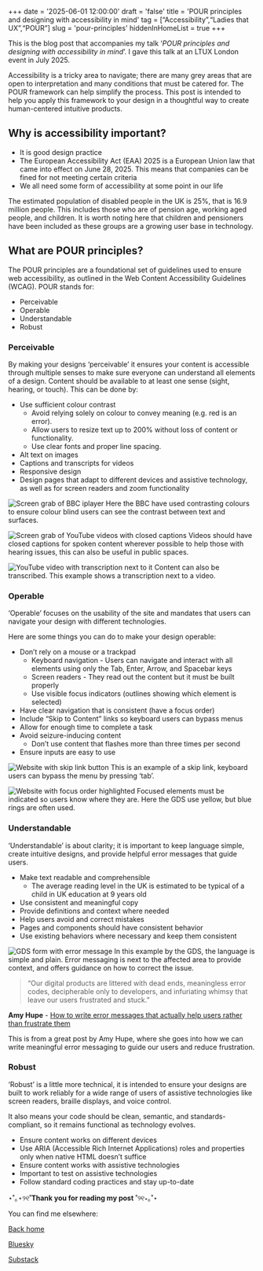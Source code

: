 +++
date = '2025-06-01 12:00:00'
draft = 'false'
title = 'POUR principles and designing with accessibility in mind'
tag = [“Accessibility”,“Ladies that UX”,“POUR”]
slug = 'pour-principles'
hiddenInHomeList = true
+++

This is the blog post that accompanies my talk ‘*POUR principles and designing with accessibility in mind*’. I gave this talk at an LTUX London event in July 2025.

Accessibility is a tricky area to navigate; there are many grey areas that are open to interpretation and many conditions that must be catered for. The POUR framework can help simplify the process. This post is intended to help you apply this framework to your design in a thoughtful way to create human-centered intuitive products.

## Why is accessibility important?

- It is good design practice
- The European Accessibility Act (EAA) 2025 is a European Union law that came into effect on June 28, 2025. This means that companies can be fined for not meeting certain criteria
- We all need some form of accessibility at some point in our life

The estimated population of disabled people in the UK is 25%, that is 16.9 million people. This includes those who are of pension age, working aged people, and children. It is worth noting here that children and pensioners have been included as these groups are a growing user base in technology.

## What are POUR principles?

The POUR principles are a foundational set of guidelines used to ensure web accessibility, as outlined in the Web Content Accessibility Guidelines (WCAG). POUR stands for:

- Perceivable
- Operable
- Understandable
- Robust

### Perceivable

By making your designs ‘perceivable’ it ensures your content is accessible through multiple senses to make sure everyone can understand all elements of a design. Content should be available to at least one sense (sight, hearing, or touch). This can be done by:

- Use sufficient colour contrast
  - Avoid relying solely on colour to convey meaning (e.g. red is an error).
  - Allow users to resize text up to 200% without loss of content or functionality.
  - Use clear fonts and proper line spacing.
- Alt text on images
- Captions and transcripts for videos
- Responsive design
- Design pages that adapt to different devices and assistive technology, as well as for screen readers and zoom functionality

![Screen grab of BBC iplayer](/images/Screenshot%202025-06-19%20at%2021.08.01.png)
Here the BBC have used contrasting colours to ensure colour blind users can see the contrast between text and surfaces.

![Screen grab of YouTube videos with closed captions](/images/Screenshot%202025-06-19%20at%2021.16.15.png)
Videos should have closed captions for spoken content wherever possible to help those with hearing issues, this can also be useful in public spaces.

![YouTube video with transcription next to it](/images/Screenshot%202025-06-19%20at%2021.40.03.png)
Content can also be transcribed. This example shows a transcription next to a video.

### Operable

‘Operable’ focuses on the usability of the site and mandates that users can navigate your design with different technologies.

Here are some things you can do to make your design operable:

- Don’t rely on a mouse or a trackpad
  - Keyboard navigation - Users can navigate and interact with all elements using only the Tab, Enter, Arrow, and Spacebar keys
  - Screen readers - They read out the content but it must be built properly
  - Use visible focus indicators (outlines showing which element is selected)
- Have clear navigation that is consistent (have a focus order)
- Include “Skip to Content” links so keyboard users can bypass menus
- Allow for enough time to complete a task
- Avoid seizure-inducing content
  - Don’t use content that flashes more than three times per second
- Ensure inputs are easy to use

![Website with skip link button](/images/Screenshot%202025-06-19%20at%2022.43.36.png)
This is an example of a skip link, keyboard users can bypass the menu by pressing ‘tab’.

![Website with focus order highlighted](/images/Screenshot%202025-06-19%20at%2022.44.44.png)
Focused elements must be indicated so users know where they are. Here the GDS use yellow, but blue rings are often used.

### Understandable

‘Understandable’ is about clarity; it is important to keep language simple, create intuitive designs, and provide helpful error messages that guide users.

- Make text readable and comprehensible
  - The average reading level in the UK is estimated to be typical of a child in UK education at 9 years old
- Use consistent and meaningful copy
- Provide definitions and context where needed
- Help users avoid and correct mistakes
- Pages and components should have consistent behavior
- Use existing behaviors where necessary and keep them consistent

![GDS form with error message](/images/Screenshot%202025-06-23%20at%2021.54.16.png)
In this example by the GDS, the language is simple and plain. Error messaging is next to the affected area to provide context, and offers guidance on how to correct the issue.

> “Our digital products are littered with dead ends, meaningless error  codes, decipherable only to developers, and infuriating whimsy that leave our users frustrated and stuck.”

**Amy Hupe** - [How to write error messages that actually help users rather than frustrate them](https://piccalil.li/blog/how-to-write-error-messages-that-actually-help-users-rather-than-frustrate-them/)

This is from a great post by Amy Hupe, where she goes into how we can write meaningful error messaging to guide our users and reduce frustration.

### Robust

‘Robust’ is a little more technical, it is intended to ensure your designs are built to work reliably for a wide range of users of assistive technologies like screen readers, braille displays, and voice control.

It also means your code should be clean, semantic, and standards-compliant, so it remains functional as technology evolves.

- Ensure content works on different devices
- Use ARIA (Accessible Rich Internet Applications) roles and properties only when native HTML doesn’t suffice
- Ensure content works with assistive technologies
- Important to test on assistive technologies
- Follow standard coding practices and stay up-to-date

⋆˚｡⋆୨୧˚**Thank you for reading my post** ˚୨୧⋆｡˚⋆

You can find me elsewhere:

[Back home](http://marwa.gorvan.com)

[Bluesky](https://bsky.app/profile/marwa.gorvan.com)

[Substack](https://fancycatspyjamas.substack.com/)
